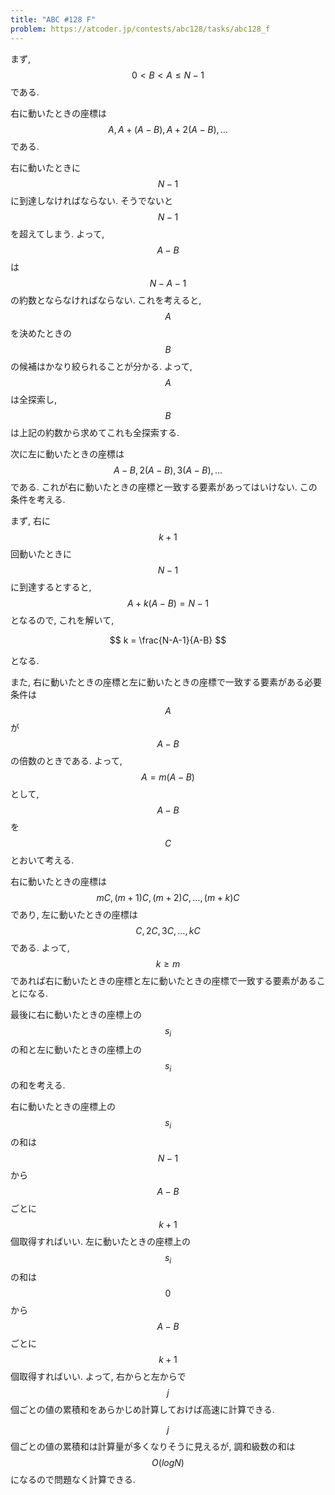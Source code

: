 ```yaml
---
title: "ABC #128 F"
problem: https://atcoder.jp/contests/abc128/tasks/abc128_f
---
```

まず, $$ 0 \lt B \lt A \leq N-1 $$ である.

右に動いたときの座標は $$ A, A+(A-B), A+2(A-B), \dots $$ である.

右に動いたときに $$ N-1 $$ に到達しなければならない. そうでないと $$ N-1 $$ を超えてしまう. よって, $$ A-B $$ は $$ N-A-1 $$ の約数とならなければならない. これを考えると, $$ A $$ を決めたときの $$ B $$ の候補はかなり絞られることが分かる. よって, $$ A $$ は全探索し, $$ B $$ は上記の約数から求めてこれも全探索する.

次に左に動いたときの座標は $$ A-B, 2(A-B), 3(A-B), \dots $$ である. これが右に動いたときの座標と一致する要素があってはいけない. この条件を考える.

まず, 右に $$ k+1 $$ 回動いたときに $$ N-1 $$ に到達するとすると, $$ A+k(A-B) = N-1 $$ となるので, これを解いて,

$$
k = \frac{N-A-1}{A-B}
$$

となる.

また, 右に動いたときの座標と左に動いたときの座標で一致する要素がある必要条件は $$ A $$ が $$ A-B $$ の倍数のときである. よって, $$ A = m(A-B) $$ として, $$ A-B $$ を $$ C $$ とおいて考える.

右に動いたときの座標は $$ mC, (m+1)C, (m+2)C, \dots, (m+k)C $$ であり, 左に動いたときの座標は $$ C, 2C, 3C, \dots, kC $$ である. よって, $$ k \geq m $$ であれば右に動いたときの座標と左に動いたときの座標で一致する要素があることになる.

最後に右に動いたときの座標上の $$ s_i $$ の和と左に動いたときの座標上の $$ s_i $$ の和を考える.

右に動いたときの座標上の $$ s_i $$ の和は $$ N-1 $$ から $$ A-B $$ ごとに $$ k+1 $$ 個取得すればいい. 左に動いたときの座標上の $$ s_i $$ の和は $$ 0 $$ から $$ A-B $$ ごとに $$ k+1 $$ 個取得すればいい. よって, 右からと左からで $$ j $$ 個ごとの値の累積和をあらかじめ計算しておけば高速に計算できる.

$$ j $$ 個ごとの値の累積和は計算量が多くなりそうに見えるが, 調和級数の和は $$ O(logN) $$ になるので問題なく計算できる.
